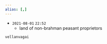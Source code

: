 ```yaml
---
alias: [,]
---
```


- `2021-08-01`  `22:52`
	- land of non-brahman peasant proprietors

```query
vellanvagai
```
